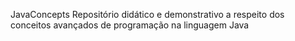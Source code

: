 JavaConcepts
Repositório didático e demonstrativo a respeito dos conceitos avançados de programação na linguagem Java
